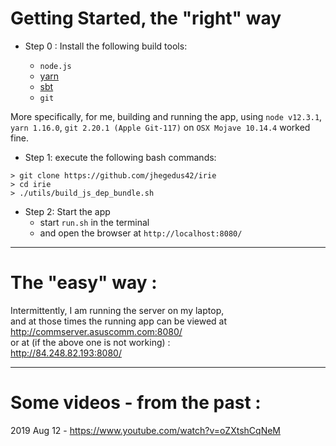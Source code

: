 

# Getting Started, the "right" way
- Step 0 : Install the following build tools: 

  - `node.js`  
  - [yarn](https://yarnpkg.com/en/)    
  - [sbt](https://www.scala-sbt.org/)     
  - `git`

More specifically, for me, building and running the app, using `node v12.3.1`, `yarn 1.16.0`, `git 2.20.1 (Apple Git-117)` on `OSX Mojave 10.14.4` worked fine.

- Step 1: execute the following bash commands:

```
> git clone https://github.com/jhegedus42/irie
> cd irie
> ./utils/build_js_dep_bundle.sh
```

- Step 2: Start the app
   - start `run.sh` in the terminal
   - and open the browser at `http://localhost:8080/`

---
# The "easy" way :
 
Intermittently, I am running the server on my laptop, <br> 
          and at those times the running app can be viewed at <br>
          http://commserver.asuscomm.com:8080/ <br>
          or at (if the above one is not working) :<br>
          http://84.248.82.193:8080/

---
# Some videos - from the past :
  2019 Aug 12 - https://www.youtube.com/watch?v=oZXtshCqNeM
